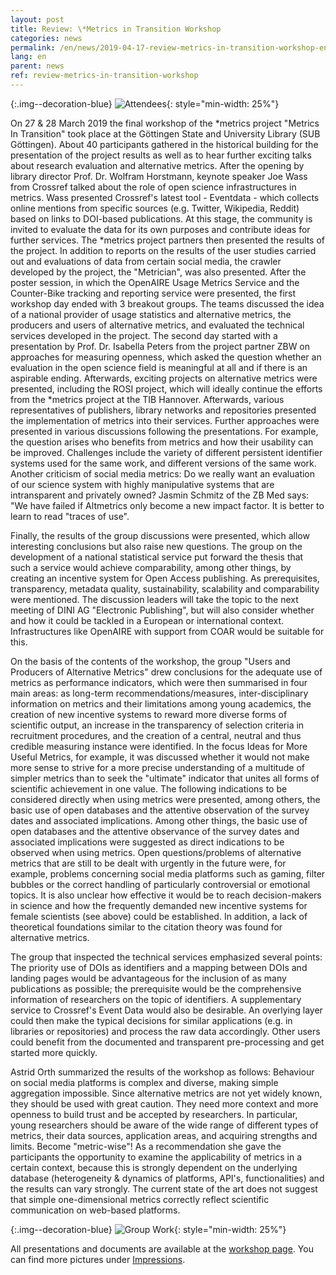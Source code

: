 ```yaml
---
layout: post
title: Review: \*Metrics in Transition Workshop 
categories: news
permalink: /en/news/2019-04-17-review-metrics-in-transition-workshop-en
lang: en
parent: news
ref: review-metrics-in-transition-workshop
---
```

<!-- Start editing content here-->

{:.img--decoration-blue}
![Attendees](https://metrics-project.net/img/events/metrics_in_transition_IMG_6683.jpg){: style="min-width: 25%"}  
  
On 27 & 28 March 2019 the final workshop of the *metrics project "Metrics In Transition" took place at the Göttingen State and University Library (SUB Göttingen). About 40 participants gathered in the historical building for the presentation of the project results as well as to hear further exciting talks about research evaluation and alternative metrics.
After the opening by library director Prof. Dr. Wolfram Horstmann, keynote speaker Joe Wass from Crossref talked about the role of open science infrastructures in metrics. Wass presented Crossref's latest tool - Eventdata - which collects online mentions from specific sources (e.g. Twitter, Wikipedia, Reddit) based on links to DOI-based publications. At this stage, the community is invited to evaluate the data for its own purposes and contribute ideas for further services.
The *metrics project partners then presented the results of the project. In addition to reports on the results of the user studies carried out and evaluations of data from certain social media, the crawler developed by the project, the "Metrician", was also presented.
After the poster session, in which the OpenAIRE Usage Metrics Service and the Counter-Bike tracking and reporting service were presented, the first workshop day ended with 3 breakout groups. The teams discussed the idea of a national provider of usage statistics and alternative metrics, the producers and users of alternative metrics, and evaluated the technical services developed in the project.
The second day started with a presentation by Prof. Dr. Isabella Peters from the project partner ZBW on approaches for measuring openness, which asked the question whether an evaluation in the open science field is meaningful at all and if there is an aspirable ending.
Afterwards, exciting projects on alternative metrics were presented, including the ROSI project, which will ideally continue the efforts from the *metrics project at the TIB Hannover.
Afterwards, various representatives of publishers, library networks and repositories presented the implementation of metrics into their services. Further approaches were presented in various discussions following the presentations. For example, the question arises who benefits from metrics and how their usability can be improved.  Challenges include the variety of different persistent identifier systems used for the same work, and different versions of the same work. Another criticism of social media metrics: Do we really want an evaluation of our science system with highly manipulative systems that are intransparent and privately owned? Jasmin Schmitz of the ZB Med says: "We have failed if Altmetrics only become a new impact factor. It is better to learn to read "traces of use".

Finally, the results of the group discussions were presented, which allow interesting conclusions but also raise new questions. The group on the development of a national statistical service put forward the thesis that such a service would achieve comparability, among other things, by creating an incentive system for Open Access publishing. As prerequisites, transparency, metadata quality, sustainability, scalability and comparability were mentioned. The discussion leaders will take the topic to the next meeting of DINI AG "Electronic Publishing", but will also consider whether and how it could be tackled in a European or international context. Infrastructures like OpenAIRE with support from COAR would be suitable for this.

On the basis of the contents of the workshop, the group "Users and Producers of Alternative Metrics" drew conclusions for the adequate use of metrics as performance indicators, which were then summarised in four main areas: as long-term recommendations/measures, inter-disciplinary information on metrics and their limitations among young academics, the creation of new incentive systems to reward more diverse forms of scientific output, an increase in the transparency of selection criteria in recruitment procedures, and the creation of a central, neutral and thus credible measuring instance were identified. In the focus Ideas for More Useful Metrics, for example, it was discussed whether it would not make more sense to strive for a more precise understanding of a multitude of simpler metrics than to seek the "ultimate" indicator that unites all forms of scientific achievement in one value. The following indications to be considered directly when using metrics were presented, among others, the basic use of open databases and the attentive observation of the survey dates and associated implications. Among other things, the basic use of open databases and the attentive observance of the survey dates and associated implications were suggested as direct indications to be observed when using metrics. Open questions/problems of alternative metrics that are still to be dealt with urgently in the future were, for example, problems concerning social media platforms such as gaming, filter bubbles or the correct handling of particularly controversial or emotional topics. It is also unclear how effective it would be to reach decision-makers in science and how the frequently demanded new incentive systems for female scientists (see above) could be established. In addition, a lack of theoretical foundations similar to the citation theory was found for alternative metrics.

The group that inspected the technical services emphasized several points: The priority use of DOIs as identifiers and a mapping between DOIs and landing pages would be advantageous for the inclusion of as many publications as possible; the prerequisite would be the comprehensive information of researchers on the topic of identifiers. A supplementary service to Crossref's Event Data would also be desirable. An overlying layer could then make the typical decisions for similar applications (e.g. in libraries or repositories) and process the raw data accordingly. Other users could benefit from the documented and transparent pre-processing and get started more quickly.

Astrid Orth summarized the results of the workshop as follows:
Behaviour on social media platforms is complex and diverse, making simple aggregation impossible. Since alternative metrics are not yet widely known, they should be used with great caution. They need more context and more openness to build trust and be accepted by researchers.
In particular, young researchers should be aware of the wide range of different types of metrics, their data sources, application areas, and acquiring strengths and limits. Become "metric-wise"!
As a recommendation she gave the participants the opportunity to examine the applicability of metrics in a certain context, because this is strongly dependent on the underlying database (heterogeneity & dynamics of platforms, API's, functionalities) and the results can vary strongly. The current state of the art does not suggest that simple one-dimensional metrics correctly reflect scientific communication on web-based platforms.
  
  {:.img--decoration-blue}
![Group Work](https://metrics-project.net/img/events/metrics_in_transition_IMG_20190327_170209.jpg){: style="min-width: 25%"}
  
All presentations and documents are available at the [workshop page](https://metrics-project.net/en/events/workshop2019/).
You can find more pictures under [Impressions](2019-04-17-impressions-metrics-in-transition-workshop-en).
